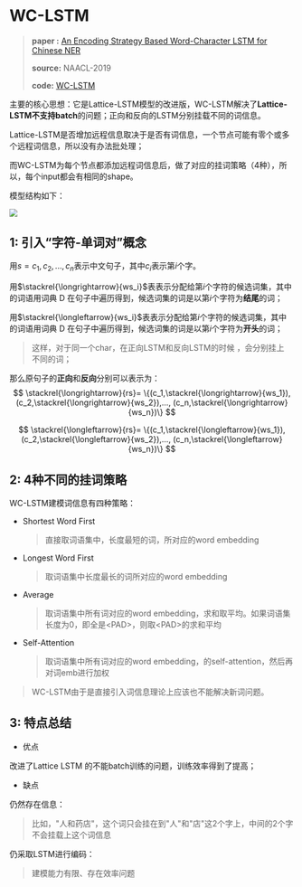 # WC-LSTM

> **paper :** [An Encoding Strategy Based Word-Character LSTM for Chinese NER](https://www.aclweb.org/anthology/N19-1247.pdf)
>
> **source:** NAACL-2019
>
> **code:** [WC-LSTM](https://github.com/liuwei1206/CCW-NER)

主要的核心思想：它是Lattice-LSTM模型的改进版，WC-LSTM解决了**Lattice-LSTM不支持batch**的问题；正向和反向的LSTM分别挂载不同的词信息。

Lattice-LSTM是否增加远程信息取决于是否有词信息，一个节点可能有零个或多个远程词信息，所以没有办法批处理；

而WC-LSTM为每个节点都添加远程词信息后，做了对应的挂词策略（4种），所以，每个input都会有相同的shape。

模型结构如下：

<img src="https://pictrue-bed.oss-cn-beijing.aliyuncs.com/20220912002327.png" style="zoom:85%;" />

##  1: 引入“字符-单词对”概念

用$s={c_1, c_2, ..., c_n}$表示中文句子，其中$c_i$表示第$i$个字。

用$\stackrel{\longrightarrow}{ws_i}$表表示分配给第$i$个字符的候选词集，其中的词语用词典 D 在句子中遍历得到，候选词集的词是以第$i$个字符为**结尾**的词；

用$\stackrel{\longleftarrow}{ws_i}$表表示分配给第$i$个字符的候选词集，其中的词语用词典 D 在句子中遍历得到，候选词集的词是以第$i$个字符为**开头**的词； 

> 这样，对于同一个char，在正向LSTM和反向LSTM的时候 ，会分别挂上 不同的词；

那么原句子的**正向**和**反向**分别可以表示为：
$$
\stackrel{\longrightarrow}{rs}=
\{(c_1,\stackrel{\longrightarrow}{ws_1}),
  (c_2,\stackrel{\longrightarrow}{ws_2}),...,
  (c_n,\stackrel{\longrightarrow}{ws_n})\}
$$

$$
\stackrel{\longleftarrow}{rs}=
\{(c_1,\stackrel{\longleftarrow}{ws_1}),
  (c_2,\stackrel{\longleftarrow}{ws_2}),...,
  (c_n,\stackrel{\longleftarrow}{ws_n})\}
$$



## 2: 4种不同的挂词策略

WC-LSTM建模词信息有四种策略：

- Shortest Word First

  > 直接取词语集中，长度最短的词，所对应的word embedding

- Longest Word First

  > 取词语集中长度最长的词所对应的word embedding

- Average

  > 取词语集中所有词对应的word embedding，求和取平均。如果词语集长度为0，即全是\<PAD\>，则取\<PAD\>的求和平均

- Self-Attention

  > 取词语集中所有词对应的word embedding，的self-attention，然后再对词emb进行加权

> WC-LSTM由于是直接引入词信息理论上应该也不能解决新词问题。

## 3: 特点总结

- 优点

改进了Lattice LSTM 的不能batch训练的问题，训练效率得到了提高；

- 缺点

仍然存在信息：

> 比如，"人和药店"，这个词只会挂在到"人"和"店"这2个字上，中间的2个字不会挂载上这个词信息

仍采取LSTM进行编码：

> 建模能力有限、存在效率问题